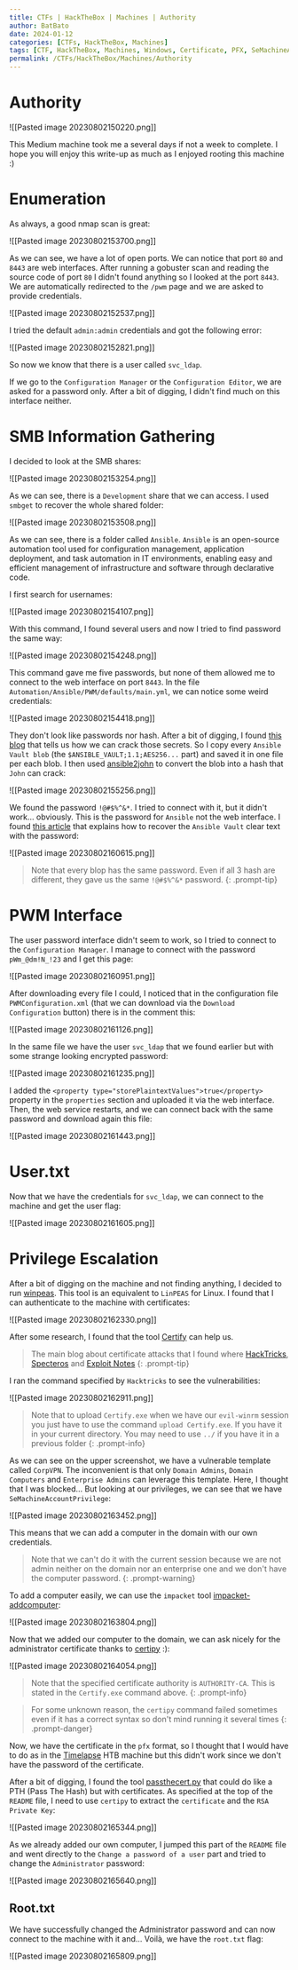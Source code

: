 ```yaml
---
title: CTFs | HackTheBox | Machines | Authority
author: BatBato
date: 2024-01-12
categories: [CTFs, HackTheBox, Machines]
tags: [CTF, HackTheBox, Machines, Windows, Certificate, PFX, SeMachineAccountPrivilege]
permalink: /CTFs/HackTheBox/Machines/Authority
---
```


# Authority


![[Pasted image 20230802150220.png]]

This Medium machine took me a several days if not a week to complete. I hope you will enjoy this write-up as much as I enjoyed rooting this machine :)

# Enumeration

As always, a good nmap scan is great:

![[Pasted image 20230802153700.png]]

As we can see, we have a lot of open ports. We can notice that port `80` and `8443` are web interfaces. After running a gobuster scan and reading the source code of port `80` I didn't found anything so I looked at the port `8443`. We are automatically redirected to the `/pwm` page and we are asked to provide credentials.

![[Pasted image 20230802152537.png]]

I tried the default `admin:admin` credentials and got the following error:

![[Pasted image 20230802152821.png]]

So now we know that there is a user called `svc_ldap`.

If we go to the `Configuration Manager` or the `Configuration Editor`, we are asked for a password only. After a bit of digging, I didn't find much on this interface neither. 

# SMB Information Gathering

I decided to look at the SMB shares:

![[Pasted image 20230802153254.png]]

As we can see, there is a `Development` share that we can access. I used `smbget` to recover the whole shared folder:

![[Pasted image 20230802153508.png]]

As we can see, there is a folder called `Ansible`. `Ansible` is an open-source automation tool used for configuration management, application deployment, and task automation in IT environments, enabling easy and efficient management of infrastructure and software through declarative code.

I first search for usernames:

![[Pasted image 20230802154107.png]]

With this command, I found several users and now I tried to find password the same way:

![[Pasted image 20230802154248.png]]

This command gave me five passwords, but none of them allowed me to connect to the web interface on port `8443`. In the file `Automation/Ansible/PWM/defaults/main.yml`, we can notice some weird credentials:

![[Pasted image 20230802154418.png]]

They don't look like passwords nor hash. After a bit of digging, I found [this blog](https://www.bengrewell.com/cracking-ansible-vault-secrets-with-hashcat/) that tells us how we can crack those secrets. So I copy every `Ansible Vault blob` (the `$ANSIBLE_VAULT;1.1;AES256...` part) and saved it in one file per each blob. I then used [ansible2john](https://www.kali.org/tools/john/#ansible2john) to convert the blob into a hash that `John` can crack:

![[Pasted image 20230802155256.png]]

We found the password `!@#$%^&*`. I tried to connect with it, but it didn't work... obviously. This is the password for `Ansible` not the web interface. I found [this article](https://www.rogerperkin.co.uk/network-automation/ansible/vault-tutorial/) that explains how to recover the `Ansible Vault` clear text with the password:

![[Pasted image 20230802160615.png]]

> Note that every blop has the same password. Even if  all 3 hash are different, they gave us the same `!@#$%^&*` password.
{: .prompt-tip}

# PWM Interface

The user password interface didn't seem to work, so I tried to connect to the `Configuration Manager`. I manage to connect with the password `pWm_@dm!N_!23` and I get this page:

![[Pasted image 20230802160951.png]]

After downloading every file I could, I noticed that in the configuration file `PWMConfiguration.xml` (that we can download via the `Download Configuration` button) there is in the comment this:

![[Pasted image 20230802161126.png]]

In the same file we have the user `svc_ldap` that we found earlier but with some strange looking encrypted password:

![[Pasted image 20230802161235.png]]

I added the `<property type="storePlaintextValues">true</property>` property in the `properties` section and uploaded it via the web interface. Then, the web service restarts, and we can connect back with the same password and download again this file:

![[Pasted image 20230802161443.png]]

# User.txt

Now that we have the credentials for `svc_ldap`, we can connect to the machine and get the user flag:

![[Pasted image 20230802161605.png]]

# Privilege Escalation

After a bit of digging on the machine and not finding anything, I decided to run [winpeas](https://github.com/carlospolop/PEASS-ng/releases/tag/20230731-452f0c44). This tool is an equivalent to `LinPEAS` for Linux. I found that I can authenticate to the machine with certificates:

![[Pasted image 20230802162330.png]]

After some research, I found that the tool [Certify](https://github.com/r3motecontrol/Ghostpack-CompiledBinaries/blob/master/Certify.exe) can help us.

> The main blog about certificate attacks that I found where [HackTricks](https://book.hacktricks.xyz/windows-hardening/active-directory-methodology/ad-certificates/domain-escalation), [Specteros](https://posts.specterops.io/certified-pre-owned-d95910965cd2) and [Exploit Notes](https://exploit-notes.hdks.org/exploit/windows/active-directory/ad-cs-pentesting/)
{: .prompt-tip}

I ran the command specified by `Hacktricks` to see the vulnerabilities:

![[Pasted image 20230802162911.png]]

> Note that to upload `Certify.exe` when we have our `evil-winrm` session you just have to use the command `upload Certify.exe`. If you have it in your current directory. You may need to use `../` if you have it in a previous folder
{: .prompt-info}

As we can see on the upper screenshot, we have a vulnerable template called `CorpVPN`. The inconvenient is that only `Domain Admins`, `Domain Computers` and `Enterprise Admins` can leverage this template. Here, I thought that I was blocked... But looking at our privileges, we can see that we have `SeMachineAccountPrivilege`:

![[Pasted image 20230802163452.png]]

This means that we can add a computer in the domain with our own credentials.

> Note that we can't do it with the current session because we are not admin neither on the domain nor an enterprise one and we don't have the computer password.
{: .prompt-warning}

To add a computer easily, we can use the `impacket` tool [impacket-addcomputer](https://www.kali.org/tools/impacket-scripts/#impacket-addcomputer):

![[Pasted image 20230802163804.png]]

Now that we added our computer to the domain, we can ask nicely for the administrator certificate thanks to [certipy](https://www.kali.org/tools/certipy-ad/)  :):

![[Pasted image 20230802164054.png]]

>Note that the specified certificate authority is `AUTHORITY-CA`. This is stated in the `Certify.exe` command above.
{: .prompt-info}

> For some unknown reason, the `certipy` command  failed sometimes even if it has a correct syntax so don't mind running it several times
{: .prompt-danger}

Now, we have the certificate in the `pfx` format, so I thought that I would have to do as in the [Timelapse](https://nouman404.github.io/CTFs/HackTheBox/Machines/Timelapse#pfx-password-cracking) HTB machine but this didn't work since we don't have the password of the certificate.

After a bit of digging, I found the tool [passthecert.py](https://github.com/AlmondOffSec/PassTheCert/tree/main/Python) that could do like a PTH (Pass The Hash) but with certificates. As specified at the top of the `README` file, I need to use `certipy` to extract the `certificate` and the `RSA Private Key`:

![[Pasted image 20230802165344.png]]

As we already added our own computer, I jumped this part of the `README` file and went directly to the `Change a password of a user` part and tried to change the `Administrator` password:

![[Pasted image 20230802165640.png]]


## Root.txt

We have successfully changed the Administrator password and can now connect to the machine with it and... Voilà, we have the `root.txt` flag:

![[Pasted image 20230802165809.png]]




